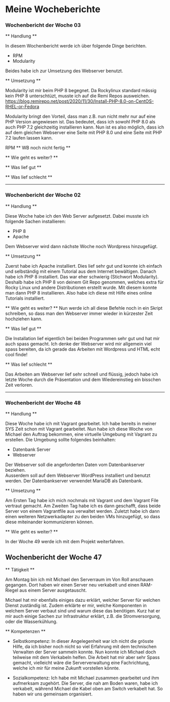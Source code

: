 # Meine Wocheberichte

### Wochenbericht der Woche 03

** Handlung **

In diesem Wochenbericht werde ich über folgende Dinge berichten.

- RPM
- Modularity

Beides habe ich zur Umsetzung des Webserver benutzt.

** Umsetzung **

Modularity ist mir beim PHP 8 begegnet. Da Rockylinux standard mässig kein PHP 8
 unterschtüzt, musste ich auf die Remi Repos ausweichen.
https://blog.remirepo.net/post/2020/11/30/Install-PHP-8.0-on-CentOS-RHEL-or-Fedora

Modularity bringt den Vorteil, dass man z.B. nun nicht mehr nur auf eine PHP Version angewiesen ist.
 Das bedeutet, dass ich sowohl PHP 8.0 als auch PHP 7.2 gleichzeitig installieren kann.
 Nun ist es also möglich, dass ich auf dem gleichen Webserver eine Seite mit PHP 8.0 und
 eine Seite mit PHP 7.2 laufen lassen kann.

RPM ** WB noch nicht fertig **

** Wie geht es weiter? **

** Was lief gut **

** Was lief schlecht **

---

### Wochenbericht der Woche 02

** Handlung **

Diese Woche habe ich den Web Server aufgesetzt.
Dabei musste ich folgende Sachen installieren:

- PHP 8
- Apache

Dem Webserver wird dann nächste Woche noch Wordpress hinzugefügt.

** Umsetzung **

Zuerst habe ich Apache installiert. Dies lief sehr gut und konnte ich
 einfach und selbständig mit einem Tutorial aus dem Internet bewältigen.
Danach habe ich PHP 8 installiert. Das war eher schwierig (Stichwort Modularity).
Deshalb habe ich PHP 8 von deinem Git Repo genommen, welches extra für Rocky Linux
 und andere Distributionen erstellt wurde. Mit diesem konnte man dann PHP 8 installieren.
Also habe ich diese mit Hilfe eines online Tutorials installiert.

** Wie geht es weiter? **
Nun werde ich all diese Befehle noch in ein Skript schreiben, so dass man den Webserver
 immer wieder in kürzester Zeit hochziehen kann.

** Was lief gut **

Die Installation lief eigentlich bei beiden Programmen sehr gut und hat mir auch spass gemacht.
Ich denke der Webserver wird mir allgemein viel spass bereiten, da ich gerade das Arbeiten mit
 Wordpress und HTML echt cool finde!

** Was lief schlecht **

Das Arbeiten am Webserver lief sehr schnell und flüssig, jedoch habe ich letzte Woche durch die
 Präsentation und dem Wiedereinstieg ein bisschen Zeit verloren.

---

### Wochenbericht der Woche 48

** Handlung **

Diese Woche habe ich mit Vagrant gearbeitet.
Ich habe bereits in meiner SYS Zeit schon mit Vagrant gearbeitet.
Nun habe ich diese Woche von Michael den Auftrag bekommen, eine virtuelle Umgebung mit Vagrant zu erstellen.
Die Umgebung sollte folgendes beinhalten:

- Datenbank Server
- Webserver

Der Webserver soll die angeforderten Daten vom Datenbankserver beziehen.  
Ausserdem soll auf dem Webserver WordPress installiert und benutzt werden.
Der Datenbankserver verwendet MariaDB als Datenbank.

** Umsetzung **

Am Ersten Tag habe ich mich nochmals mit Vagrant und dem Vagrant File vertraut gemacht.
Am Zweiten Tag habe ich es dann geschafft, dass beide Server von einem Vagrantfile aus verwaltet werden.
Zuletzt habe ich dann einen weiteren Netzwerkadapter zu den beiden VMs hinzugefügt, so dass diese miteinander kommunizieren können.

** Wie geht es weiter? **

In der Woche 49 werde ich mit dem Projekt weiterfahren.

## Wochenbericht der Woche 47

** Tätigkeit **

Am Montag bin ich mit Michael den Serverraum im Von Roll anschauen gegangen.
Dort haben wir einen Server neu verkabelt und einen RAM-Riegel aus einem Server ausgetauscht.

Michael hat mir ebenfalls einiges dazu erklärt, welcher Server für welchen Dienst zuständig ist.
Zudem erklärte er mir, welche Komponenten in welchem Server verbaut sind und warum diese das benötigen.
Kurz hat er mir auch einige Sachen zur Infrastruktur erklärt, z.B. die Stromversorgung, oder die Wasserkühlung.

** Kompetenzen **

- Selbstkompetenz:
In dieser Angelegenheit war ich nicht die grösste Hilfe, da ich bisher noch nicht so viel Erfahrung mit dem technischen Verwalten der Server sammeln konnte. Nun konnte ich Michael doch teilweise mit dem Verkabeln helfen. Die Arbeit hat mir aber sehr Spass gemacht, vielleicht wäre die Serververwaltung eine Fachrichtung, welche ich mir für meine Zukunft vorstellen könnte.

- Sozialkompetenz:
Ich habe mit Michael zusammen gearbeitet und ihm aufmerksam zugehört. Die Server, die nah am Boden waren, habe ich verkabelt, während Michael die Kabel oben am Switch verkabelt hat. So haben wir uns gemeinsam organisiert.
